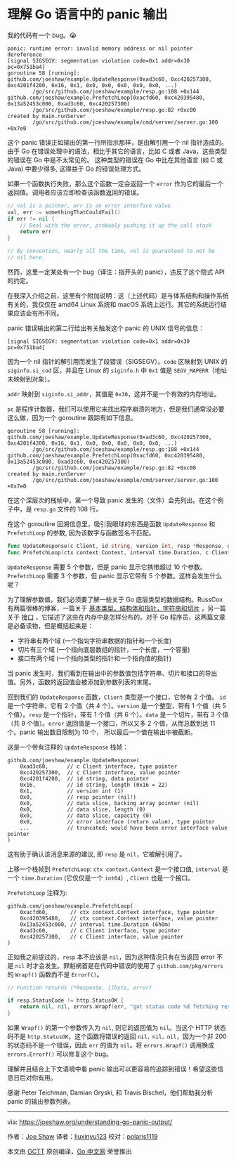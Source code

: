 ﻿# 理解 Go 语言中的 panic 输出      

我的代码有一个 bug。😭

```
panic: runtime error: invalid memory address or nil pointer dereference
[signal SIGSEGV: segmentation violation code=0x1 addr=0x30 pc=0x751ba4]
goroutine 58 [running]:
github.com/joeshaw/example.UpdateResponse(0xad3c60, 0xc420257300, 0xc4201f4200, 0x16, 0x1, 0x0, 0x0, 0x0, 0x0, 0x0, ...)
        /go/src/github.com/joeshaw/example/resp.go:108 +0x144
github.com/joeshaw/example.PrefetchLoop(0xacfd60, 0xc420395480, 0x13a52453c000, 0xad3c60, 0xc420257300)
        /go/src/github.com/joeshaw/example/resp.go:82 +0xc00
created by main.runServer
        /go/src/github.com/joeshaw/example/cmd/server/server.go:100 +0x7e0   
```

这个 panic 错误正如输出的第一行所指示那样，是由解引用一个 nil 指针造成的。由于 Go 在错误处理中的语法，相比于其它的语言，比如 C 或者 Java，这些类型的错误在 Go 中是不太常见的。
这种类型的错误在 Go 中比在其他语言 (如 C 或 Java) 中要少得多, 这得益于 Go 的错误处理方式。

如果一个函数执行失败，那么这个函数一定会返回一个 `error` 作为它的最后一个返回值。调用者应该立即检查该函数返回的错误。      
```go
// val is a pointer, err is an error interface value
val, err := somethingThatCouldFail()
if err != nil {
    // Deal with the error, probably pushing it up the call stack
    return err
}

// By convention, nearly all the time, val is guaranteed to not be
// nil here.       
```

然而，这里一定某处有一个 bug（译注：指开头的 panic），违反了这个隐式 API 的约定。

在我深入介绍之前，这里有个附加说明：这（上述代码）是与体系结构和操作系统有关的，我仅仅在 amd64 Linux 系统和 macOS 系统上运行。其它的系统运行结果应该会有所不同。

panic 错误输出的第二行给出有关触发这个 panic 的 UNIX 信号的信息：
  
```
[signal SIGSEGV: segmentation violation code=0x1 addr=0x30 pc=0x751ba4]        
```

因为一个 nil 指针的解引用而发生了段错误（SIGSEGV）。`code` 区映射到 UNIX 的 `siginfo.si_cod` 区，并且在 Linux 的 `siginfo.h` 中 `0x1` 值是 `SEGV_MAPERR`（地址未映射到对象）。

`addr` 映射到 `siginfo.si_addr`，其值是 `0x30`，这并不是一个有效的内存地址。

`pc` 是程序计数器，我们可以使用它来找出程序崩溃的地方，但是我们通常没必要这么做，因为一个 goroutine 跟踪有如下信息。

```
goroutine 58 [running]:
github.com/joeshaw/example.UpdateResponse(0xad3c60, 0xc420257300, 0xc4201f4200, 0x16, 0x1, 0x0, 0x0, 0x0, 0x0, 0x0, ...)
        /go/src/github.com/joeshaw/example/resp.go:108 +0x144
github.com/joeshaw/example.PrefetchLoop(0xacfd60, 0xc420395480, 0x13a52453c000, 0xad3c60, 0xc420257300)
        /go/src/github.com/joeshaw/example/resp.go:82 +0xc00
created by main.runServer
        /go/src/github.com/joeshaw/example/cmd/server/server.go:100 +0x7e0
```

在这个深层次的栈帧中，第一个导致 panic 发生的（文件）会先列出。在这个例子中，是 `resp.go` 文件的 108 行。

在这个 goroutine 回溯信息里，吸引我眼球的东西是函数 `UpdateResponse` 和 `PrefetchLoop` 的参数, 因为该数字与函数签名不匹配。

```go
func UpdateResponse(c Client, id string, version int, resp *Response, data []byte) error
func PrefetchLoop(ctx context.Context, interval time.Duration, c Client)    
```

`UpdateResponse` 需要 5 个参数，但是 panic 显示它携带超过 10 个参数。 `PrefetchLoop` 需要 3 个参数，但 panic 显示它带有 5 个参数。这样会发生什么呢？

为了理解参数值，我们必须要了解一些关于 Go 底层类型的数据结构。RussCox 有两篇很棒的博客，一篇关于 [基本类型，结构体和指针，字符串和切片](https://research.swtch.com/godata) ，另一篇关于 [接口](https://research.swtch.com/interfaces) ，它描述了这些在内存中是怎样分布的。对于 Go 程序员，这两篇文章是必备读物，但是概括起来是：

- 字符串有两个域 (一个指向字符串数据的指针和一个长度)
- 切片有三个域 (一个指向底层数组的指针，一个长度，一个容量)
- 接口有两个域 (一个指向类型的指针和一个指向值的指针)

当 panic 发生时，我们看到在输出中的参数值包括字符串、切片和接口的导出值。另外，函数的返回值会被添加到参数列表的末尾。
 
回到我们的 `UpdateResponse` 函数，`Client` 类型是一个接口，它带有 2 个值。 `id` 是一个字符串，它有 2 个值（共 4 个）。`version` 是一个整型，带有 1 个值（共 5 个值）。`resp` 是一个指针，带有 1 个值（共 6 个）。`data` 是一个切片，带有 3 个值（共 9 个值）。`error` 返回值是一个接口，所以又多 2 个值，从而总数到达 11 个。panic 输出数目限制为 10 个， 所以最后一个值在输出中被截断。

这是一个带有注释的 `UpdateResponse` 栈帧：

```   
github.com/joeshaw/example.UpdateResponse(
    0xad3c60,      // c Client interface, type pointer
    0xc420257300,  // c Client interface, value pointer
    0xc4201f4200,  // id string, data pointer
    0x16,          // id string, length (0x16 = 22)
    0x1,           // version int (1)
    0x0,           // resp pointer (nil!)
    0x0,           // data slice, backing array pointer (nil)
    0x0,           // data slice, length (0)
    0x0,           // data slice, capacity (0)
    0x0,           // error interface (return value), type pointer
    ...            // truncated; would have been error interface value pointer
)
```

这有助于确认该消息来源的建议, 即 `resp` 是 `nil`，它被解引用了。

上移一个栈帧到 `PrefetchLoop`: `ctx context.Context` 是一个接口值, `interval` 是一个 `time.Duration` (它仅仅是一个 `int64`）, `Client` 也是一个接口。

`PrefetchLoop` 注释为:

```   
github.com/joeshaw/example.PrefetchLoop(
    0xacfd60,       // ctx context.Context interface, type pointer
    0xc420395480,   // ctx context.Context interface, value pointer
    0x13a52453c000, // interval time.Duration (6h0m)
    0xad3c60,       // c Client interface, type pointer
    0xc420257300,   // c Client interface, value pointer
)
```

正如我之前提过的，`resp` 本不应该是 `nil`，因为这种情况只有在当返回 error 不是 `nil` 时才会发生。罪魁祸首是在代码中错误的使用了 `github.com/pkg/errors` 的 `Wrapf()` 函数而不是 `Errorf()`。

```go
// Function returns (*Response, []byte, error)

if resp.StatusCode != http.StatusOK {
    return nil, nil, errors.Wrapf(err, "got status code %d fetching response %s", resp.StatusCode, url)
}
```

如果 `Wrapf()` 的第一个参数传入为 `nil`, 则它的返回值为 `nil`。当这个 HTTP 状态码不是 `http.StatusOK`，这个函数将错误的返回 `nil，nil，nil`，因为一个非 200 的状态码不是一个错误，因此 `err` 的值为 `nil`。将 `errors.Wrapf()` 调用换成`errors.Errorf()` 可以修复这个 bug。

理解并且结合上下文语境中看 panic 输出可以更容易的追踪到错误！希望这些信息日后对你有用。

感谢 Peter Teichman, Damian Gryski, 和 Travis Bischel，他们帮助我分析 panic 的输出参数列表。

----------------

via: https://joeshaw.org/understanding-go-panic-output/

作者：[Joe Shaw](https://joeshaw.org/about/)
译者：[liuxinyu123](https://github.com/liuxinyu123)
校对：[polaris1119](https://github.com/polaris1119)

本文由 [GCTT](https://github.com/studygolang/GCTT) 原创编译，[Go 中文网](https://studygolang.com/) 荣誉推出
